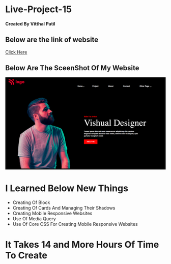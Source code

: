 # Live-Project-15 <br/>
#### Created By Vitthal Patil <br/>
## Below are the link of website <br/>
[Click Here]( https://vitthalpatil0806.github.io/Live-Project-15/) <br/>
## Below Are The SceenShot Of My Website <br/>
![ss](https://github.com/VitthalPatil0806/Live-Project-15/blob/master/Live%20ss%2015.png) <br/>
# I Learned Below New Things <br/>
* Creating Of Block <br/>
* Creating Of Cards And Managing Their Shadows <br/>
* Creating Mobile Responsive Websites <br/>
* Use Of Media Query <br/>
* Use Of Core CSS For Creating Mobile Responsive Websites <br/>
# It Takes 14 and More Hours Of Time To Create <br/>
